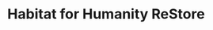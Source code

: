 ---
title: "Habitat for Humanity ReStore"
url: /grand-junction/habitat-for-humanity-restore/
shop: Gebrauchtwaren
---